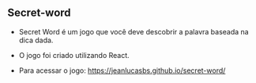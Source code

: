## Secret-word

- Secret Word é um jogo que você deve descobrir a palavra baseada na dica dada.

- O jogo foi criado utilizando React.

- Para acessar o jogo: https://jeanlucasbs.github.io/secret-word/
